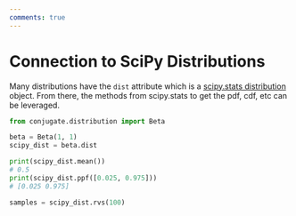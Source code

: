 ```yaml
---
comments: true 
---
```

# Connection to SciPy Distributions

Many distributions have the `dist` attribute which is a <a href=https://docs.scipy.org/doc/scipy/reference/stats.html>scipy.stats distribution</a> object. From there, the methods from scipy.stats to get the pdf, cdf, etc can be leveraged.

```python 
from conjugate.distribution import Beta 

beta = Beta(1, 1)
scipy_dist = beta.dist 

print(scipy_dist.mean())
# 0.5
print(scipy_dist.ppf([0.025, 0.975]))
# [0.025 0.975]

samples = scipy_dist.rvs(100)
```